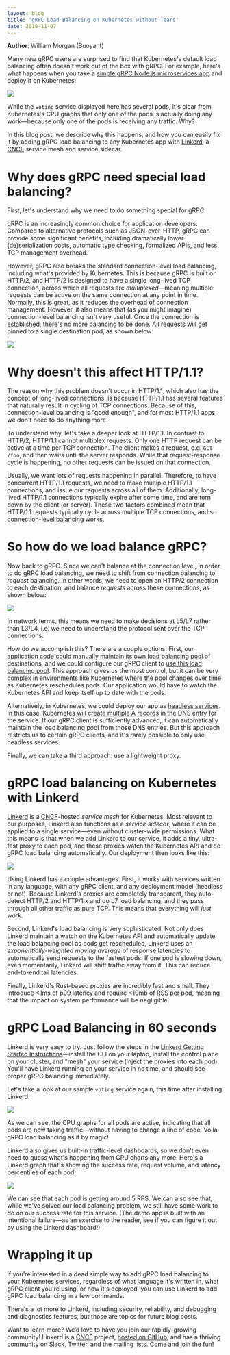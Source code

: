 ```yaml
---
layout: blog
title: 'gRPC Load Balancing on Kubernetes without Tears'
date: 2018-11-07
---
```


**Author**: William Morgan (Buoyant)

Many new gRPC users are surprised to find that Kubernetes's default load
balancing often doesn't work out of the box with gRPC. For example, here's what
happens when you take a [simple gRPC Node.js microservices
app](https://github.com/sourishkrout/nodevoto) and deploy it on Kubernetes:

![](/images/blog/grpc-load-balancing-with-linkerd/Screenshot2018-11-0116-c4d86100-afc1-4a08-a01c-16da391756dd.34.36.png)

While the `voting` service displayed here has several pods, it's clear from
Kubernetes's CPU graphs that only one of the pods is actually doing any
work&mdash;because only one of the pods is receiving any traffic. Why?

In this blog post, we describe why this happens, and how you can easily fix it
by adding gRPC load balancing to any Kubernetes app with
[Linkerd](https://linkerd.io), a [CNCF](https://cncf.io) service mesh and service sidecar.

# Why does gRPC need special load balancing?

First, let's understand why we need to do something special for gRPC.

gRPC is an increasingly common choice for application developers. Compared to
alternative protocols such as JSON-over-HTTP, gRPC can provide some significant
benefits, including dramatically lower (de)serialization costs, automatic type
checking, formalized APIs, and less TCP management overhead.

However, gRPC also breaks the standard connection-level load balancing,
including what's provided by Kubernetes. This is because gRPC is built on
HTTP/2, and HTTP/2 is designed to have a single long-lived TCP connection,
across which all requests are *multiplexed*&mdash;meaning multiple requests can be
active on the same connection at any point in time. Normally, this is great, as
it reduces the overhead of connection management. However, it also means that
(as you might imagine) connection-level balancing isn't very useful. Once the
connection is established, there's no more balancing to be done. All requests
will get pinned to a single destination pod, as shown below:

![](/images/blog/grpc-load-balancing-with-linkerd/Mono-8d2e53ef-b133-4aa0-9551-7e36a880c553.png)

# Why doesn't this affect HTTP/1.1?

The reason why this problem doesn't occur in HTTP/1.1, which also has the
concept of long-lived connections, is because HTTP/1.1 has several features
that naturally result in cycling of TCP connections. Because of this,
connection-level balancing is "good enough", and for most HTTP/1.1 apps we
don't need to do anything more.

To understand why, let's take a deeper look at HTTP/1.1. In contrast to HTTP/2,
HTTP/1.1 cannot multiplex requests. Only one HTTP request can be active at a
time per TCP connection. The client makes a request, e.g. `GET /foo`, and then
waits until the server responds. While that request-response cycle is
happening, no other requests can be issued on that connection.

Usually, we want lots of requests happening in parallel. Therefore, to have
concurrent HTTP/1.1 requests, we need to make multiple HTTP/1.1 connections,
and issue our requests across all of them. Additionally, long-lived HTTP/1.1
connections typically expire after some time, and are torn down by the client
(or server). These two factors combined mean that HTTP/1.1 requests typically
cycle across multiple TCP connections, and so connection-level balancing works.

# So how do we load balance gRPC?

Now back to gRPC. Since we can't balance at the connection level, in order to
do gRPC load balancing, we need to shift from connection balancing to *request*
balancing. In other words, we need to open an HTTP/2 connection to each
destination, and balance *requests* across these connections, as shown below:

![](/images/blog/grpc-load-balancing-with-linkerd/Stereo-09aff9d7-1c98-4a0a-9184-9998ed83a531.png)

In network terms, this means we need to make decisions at L5/L7 rather than
L3/L4, i.e. we need to understand the protocol sent over the TCP connections.

How do we accomplish this? There are a couple options. First, our application
code could manually maintain its own load balancing pool of destinations, and
we could configure our gRPC client to [use this load balancing
pool](https://godoc.org/google.golang.org/grpc/balancer). This approach gives
us the most control, but it can be very complex in environments like Kubernetes
where the pool changes over time as Kubernetes reschedules pods. Our
application would have to watch the Kubernetes API and keep itself up to date
with the pods.

Alternatively, in Kubernetes, we could deploy our app as [headless
services](https://kubernetes.io/docs/concepts/services-networking/service/#headless-services).
In this case, Kubernetes [will create multiple A
records](https://kubernetes.io/docs/concepts/services-networking/service/#headless-services)
in the DNS entry for the service. If our gRPC client is sufficiently advanced,
it can automatically maintain the load balancing pool from those DNS entries.
But this approach restricts us to certain gRPC clients, and it's rarely
possible to only use headless services.

Finally, we can take a third approach: use a lightweight proxy.

# gRPC load balancing on Kubernetes with Linkerd

[Linkerd](https://linkerd.io) is a [CNCF](https://cncf.io)-hosted *service
mesh* for Kubernetes. Most relevant to our purposes, Linkerd also functions as
a *service sidecar*, where it can be applied to a single service&mdash;even without
cluster-wide permissions. What this means is that when we add Linkerd to our
service, it adds a tiny, ultra-fast proxy to each pod, and these proxies watch
the Kubernetes API and do gRPC load balancing automatically. Our deployment
then looks like this:

![](/images/blog/grpc-load-balancing-with-linkerd/Linkerd-8df1031c-cdd1-4164-8e91-00f2d941e93f.io.png)

Using Linkerd has a couple advantages. First, it works with services written in
any language, with any gRPC client, and any deployment model (headless or not).
Because Linkerd's proxies are completely transparent, they auto-detect HTTP/2
and HTTP/1.x and do L7 load balancing, and they pass through all other traffic
as pure TCP. This means that everything will *just work.*

Second, Linkerd's load balancing is very sophisticated. Not only does Linkerd
maintain a watch on the Kubernetes API and automatically update the load
balancing pool as pods get rescheduled, Linkerd uses an *exponentially-weighted
moving average* of response latencies to automatically send requests to the
fastest pods. If one pod is slowing down, even momentarily, Linkerd will shift
traffic away from it. This can reduce end-to-end tail latencies.

Finally, Linkerd's Rust-based proxies are incredibly fast and small. They
introduce <1ms of p99 latency and require <10mb of RSS per pod, meaning that
the impact on system performance will be negligible.

# gRPC Load Balancing in 60 seconds

Linkerd is very easy to try. Just follow the steps in the [Linkerd Getting
Started Instructions](https://linkerd.io/2/getting-started/)&mdash;install the
CLI on your laptop, install the control plane on your cluster, and "mesh" your
service (inject the proxies into each pod). You'll have Linkerd running on your
service in no time, and should see proper gRPC balancing immediately.

Let's take a look at our sample `voting` service again, this time after
installing Linkerd:

![](/images/blog/grpc-load-balancing-with-linkerd/Screenshot2018-11-0116-24b8ee81-144c-4eac-b73d-871bbf0ea22e.57.42.png)

As we can see, the CPU graphs for all pods are active, indicating that all pods
are now taking traffic&mdash;without having to change a line of code. Voila,
gRPC load balancing as if by magic!

Linkerd also gives us built-in traffic-level dashboards, so we don't even need
to guess what's happening from CPU charts any more. Here's a Linkerd graph
that's showing the success rate, request volume, and latency percentiles of
each pod:

![](/images/blog/grpc-load-balancing-with-linkerd/Screenshot2018-11-0212-15ed0448-5424-4e47-9828-20032de868b5.08.38.png)

We can see that each pod is getting around 5 RPS. We can also see that, while
we've solved our load balancing problem, we still have some work to do on our
success rate for this service. (The demo app is built with an intentional
failure&mdash;as an exercise to the reader, see if you can figure it out by
using the Linkerd dashboard!)

# Wrapping it up

If you're interested in a dead simple way to add gRPC load balancing to your
Kubernetes services, regardless of what language it's written in, what gRPC
client you're using, or how it's deployed, you can use Linkerd to add gRPC load
balancing in a few commands.

There's a lot more to Linkerd, including security, reliability, and debugging
and diagnostics features, but those are topics for future blog posts.

Want to learn more? We’d love to have you join our rapidly-growing community!
Linkerd is a [CNCF](https://cncf.io) project, [hosted on
GitHub](https://github.com/linkerd/linkerd2), and has a thriving community
on [Slack](https://slack.linkerd.io), [Twitter](https://twitter.com/linkerd),
and the [mailing lists](https://lists.cncf.io/g/cncf-linkerd-users). Come and
join the fun!